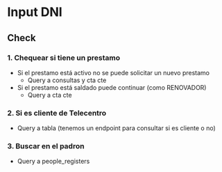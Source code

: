 # Input DNI

## Check

### 1. Chequear si tiene un prestamo

- Si el prestamo está activo no se puede solicitar un nuevo prestamo
    - Query a consultas y cta cte
- Si el prestamo está saldado puede continuar (como RENOVADOR)
    - Query a cta cte

### 2. Si es cliente de Telecentro

- Query a tabla (tenemos un endpoint para consultar si es cliente o no)

### 3. Buscar en el padron

- Query a people_registers

